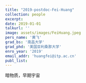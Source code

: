 ```yaml
---
title: "2019-postdoc-Fei-Huang"
collection: people
excerpt: 
date: 2019-01-01
talkurl: ''
image: assets/images/FeiHuang.jpeg
pers_name: '黄飞'
grad_bs: '南昌大学'
grad_phd: '美国亚利桑那大学'
enro_year: '2019' 
email_addr: 'huangfei@itp.ac.cn'
publ_list:
---
```



暗物质，早期宇宙




